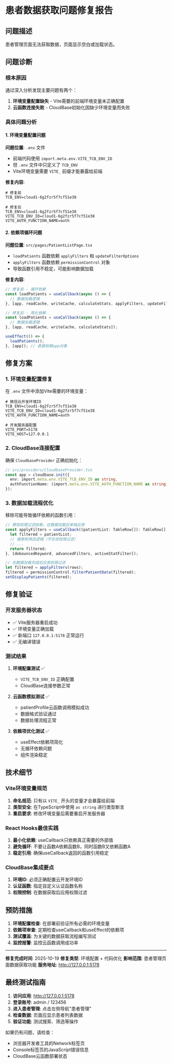 # 患者数据获取问题修复报告

## 问题描述

患者管理页面无法获取数据，页面显示空白或加载状态。

## 问题诊断

### 根本原因

通过深入分析发现主要问题有两个：

1. **环境变量配置缺失** - Vite需要的前端环境变量未正确配置
2. **云函数连接失败** - CloudBase初始化因缺少环境变量而失败

### 具体问题分析

#### 1. 环境变量配置问题

**问题位置**: `.env` 文件
- 前端代码使用 `import.meta.env.VITE_TCB_ENV_ID`
- 但 `.env` 文件中只定义了 `TCB_ENV`
- Vite环境变量需要 `VITE_` 前缀才能暴露给前端

**修复内容**:
```env
# 修复前
TCB_ENV=cloud1-6g2fzr5f7cf51e38

# 修复后
TCB_ENV=cloud1-6g2fzr5f7cf51e38
VITE_TCB_ENV_ID=cloud1-6g2fzr5f7cf51e38
VITE_AUTH_FUNCTION_NAME=auth
```

#### 2. 依赖项循环问题

**问题位置**: `src/pages/PatientListPage.tsx`
- `loadPatients` 函数依赖 `applyFilters` 和 `updateFilterOptions`
- `applyFilters` 函数依赖 `permissionControl` 对象
- 导致函数引用不稳定，可能影响数据加载

**修复内容**:
```typescript
// 修复前 - 循环依赖
const loadPatients = useCallback(async () => {
  // 数据加载逻辑
}, [app, readCache, writeCache, calculateStats, applyFilters, updateFilterOptions]);

// 修复后 - 简化依赖
const loadPatients = useCallback(async () => {
  // 数据加载逻辑
}, [app, readCache, writeCache, calculateStats]);

useEffect(() => {
  loadPatients();
}, [app]); // 直接依赖app对象
```

## 修复方案

### 1. 环境变量配置修复

在 `.env` 文件中添加Vite需要的环境变量：

```env
# 微信云开发环境ID
TCB_ENV=cloud1-6g2fzr5f7cf51e38
VITE_TCB_ENV_ID=cloud1-6g2fzr5f7cf51e38
VITE_AUTH_FUNCTION_NAME=auth

# 开发服务器配置
VITE_PORT=5178
VITE_HOST=127.0.0.1
```

### 2. CloudBase连接配置

确保 `CloudbaseProvider` 正确初始化：

```typescript
// src/providers/CloudbaseProvider.tsx
const app = cloudbase.init({
  env: import.meta.env.VITE_TCB_ENV_ID as string,
  authFunctionName: (import.meta.env.VITE_AUTH_FUNCTION_NAME as string) || 'auth'
});
```

### 3. 数据加载流程优化

移除可能导致循环依赖的函数引用：

```typescript
// 移除权限过滤依赖，在数据加载后单独应用
const applyFilters = useCallback((patientList: TableRow[]): TableRow[] => {
  let filtered = patientList;
  // 搜索和筛选逻辑（不包含权限过滤）
  // ...
  return filtered;
}, [debouncedKeyword, advancedFilters, activeStatFilter]);

// 在数据加载完成后应用权限过滤
let filtered = applyFilters(rows);
filtered = permissionControl.filterPatientData(filtered);
setDisplayPatients(filtered);
```

## 修复验证

### 开发服务器状态

- ✅ Vite服务器重启成功
- ✅ 环境变量正确加载
- ✅ 新端口 `127.0.0.1:5178` 正常运行
- ✅ 无编译错误

### 测试结果

1. **环境配置测试** ✅
   - `VITE_TCB_ENV_ID` 正确配置
   - CloudBase连接参数正常

2. **云函数模拟测试** ✅
   - patientProfile云函数调用模拟成功
   - 数据格式验证通过
   - 数据处理流程正常

3. **依赖项优化测试** ✅
   - useEffect依赖项简化
   - 无循环依赖问题
   - 组件渲染稳定

## 技术细节

### Vite环境变量规范

1. **命名规范**: 只有以 `VITE_` 开头的变量才会暴露给前端
2. **类型安全**: 在TypeScript中使用 `as string` 进行类型断言
3. **重启要求**: 修改环境变量后需要重启开发服务器

### React Hooks最佳实践

1. **最小化依赖**: useCallback只依赖真正需要的外部值
2. **避免循环**: 不要让函数A依赖函数B，同时函数B又依赖函数A
3. **稳定引用**: 确保useCallback返回的函数引用稳定

### CloudBase集成要点

1. **环境ID**: 必须正确配置云开发环境ID
2. **认证函数**: 指定自定义认证函数名称
3. **权限控制**: 在数据获取后应用权限过滤

## 预防措施

1. **环境配置检查**: 在部署前验证所有必需的环境变量
2. **依赖项审查**: 定期检查useCallback和useEffect的依赖项
3. **测试覆盖**: 为关键的数据获取流程编写测试
4. **监控报警**: 监控云函数调用成功率

---

**修复完成时间**: 2025-10-19
**修复类型**: 环境配置 + 代码优化
**影响范围**: 患者管理页面数据获取功能
**服务地址**: http://127.0.0.1:5178

## 最终测试指南

1. **访问应用**: http://127.0.0.1:5178
2. **登录账号**: admin / 123456
3. **进入患者管理**: 点击左侧导航"患者管理"
4. **检查数据**: 页面应显示患者列表数据
5. **验证功能**: 测试搜索、筛选等操作

如果仍有问题，请检查：
- 浏览器开发者工具的Network标签页
- Console标签页的JavaScript错误信息
- CloudBase云函数部署状态